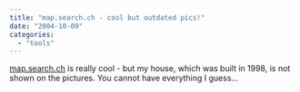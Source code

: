 ```yaml
---
title: "map.search.ch - cool but outdated pics!"
date: "2004-10-09"
categories: 
  - "tools"
---
```


[map.search.ch](http://map.search.ch) is really cool - but my house, which was built in 1998, is not shown on the pictures. You cannot have everything I guess...
